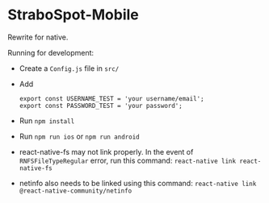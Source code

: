 # StraboSpot-Mobile
Rewrite for native.

Running for development:

- Create a `Config.js` file in `src/`
- Add

      export const USERNAME_TEST = 'your username/email';
      export const PASSWORD_TEST = 'your password';

- Run `npm install`
- Run `npm run ios` or `npm run android`
- react-native-fs may not link properly. In the event of `RNFSFileTypeRegular` error, run this command: `react-native link react-native-fs`
- netinfo also needs to be linked using this command: `react-native link @react-native-community/netinfo`

